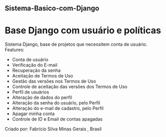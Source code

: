 ## Sistema-Basico-com-Django
# Base Django com usuário e políticas
Sistema Django, base de projetos que necessitem conta de usuário.
Features:
- Conta de usuário
- Verificação do E-mail
- Recuperação da senha
- Aceitação de Termos de Uso
- Gestão das versões nos Termos de Uso
- Controle de aceitação das versões dos Termos de Uso
- Perfil de usuários
- Alteração de dados do perfil
- Alteração da senha do usuário, pelo Perfil
- Alteração do e-mail de cadastro, pelo Perfil
- Apagar minha conta
- Controle de ID e Email de contas apagadas

Criado por: Fabrício Silva
Minas Gerais , Brasil
